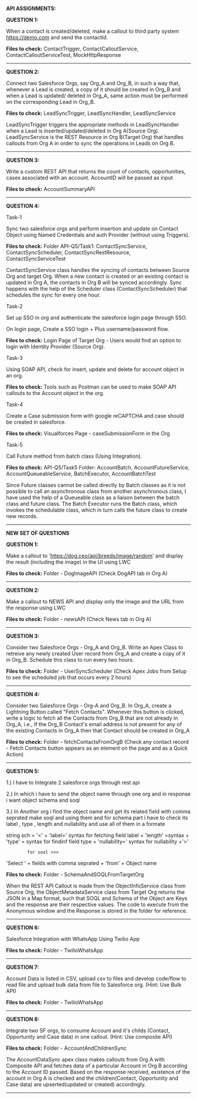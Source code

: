 **API ASSIGNMENTS:**


**QUESTION 1:**

When a contact is created/deleted, make a callout to third party system https://demo.com and send the contactId.

**Files to check:** ContactTrigger, ContactCalloutService, ContactCalloutServiceTest, MockHttpResponse

--------------------------------------------------------------------------------------------------------

**QUESTION 2:**

Connect two Salesforce Orgs, say Org_A and Org_B, in such a way that, whenever a Lead is created, a copy of it should be created in Org_B and when a Lead is updated/ deleted in Org_A, same action must be performed on the corresponding Lead in Org_B.

**Files to check:** LeadSyncTrigger, LeadSyncHandler, LeadSyncService

LeadSyncTrigger triggers the appropriate methods in LeadSyncHandler when a Lead is inserted/updated/deleted in Org A(Source Org). LeadSyncService is the REST Resource in Org B(Target Org) that handles callouts from Org A in order to sync the operations in Leads on Org B.

--------------------------------------------------------------------------------------------------------


**QUESTION 3:**

Write a custom REST API that returns the count of contacts, opportunities, cases associated with an account. 
AccountID will be passed as input

**Files to check:** AccountSummaryAPI

--------------------------------------------------------------------------------------------------------


**QUESTION 4:**

Task-1 

Sync two salesforce orgs and perform insertion and update on Contact Object using Named Credentials and auth Provider (without using Triggers). 

**Files to check:** Folder API-Q5/Task1: ContactSyncService, ContactSyncScheduler, ContactSyncRestResource, ContactSyncServiceTest

ContactSyncService class handles the syncing of contacts between Source Org and target Org. When a new contact is created or an existing contact is updated in Org A, the contacts in Org B will be synced accordingly.
Sync happens with the help of the Scheduler class (ContactSyncScheduler) that schedules the sync for every one hour.


Task-2 

Set up SSO in org and authenticate the salesforce login page through SSO. 

On login page, Create a SSO login + Plus username/password flow. 

**Files to check:** Login Page of Target Org - Users would find an option to login with Identity Provider (Source Org).


Task-3 

Using SOAP API, check for insert, update and delete for account object in an org. 

**Files to check:** Tools such as Postman can be used to make SOAP API callouts to the Account object in the org.


Task-4 

Create a Case submission form with google reCAPTCHA and case should be created in salesforce. 

**Files to check:** Visualforces Page - caseSubmissionForm in the Org


Task-5 

Call Future method from batch class (Using Integration). 

**Files to check:** API-Q5/Task5 Folder: AccountBatch, AccountFutureService, AccountQueueableService, BatchExecutor, AccountBatchTest

Since Future classes cannot be called directly by Batch classes as it is not possible to call an asynchronous class from another asynchronous class, I have used the help of a Queueable class as a liaison between the batch class and future class. The Batch Executor runs the Batch class, which invokes the schedulable class, which in turn calls the future class to create new records.


--------------------------------------------------------------------------------------------------------




**NEW SET OF QUESTIONS**





**QUESTION 1:**

Make a callout to 'https://dog.ceo/api/breeds/image/random' and display the result (including the image) in the UI using LWC

**Files to check:** Folder - DogImageAPI (Check DogAPI tab in Org A)

--------------------------------------------------------------------------------------------------------

**QUESTION 2:**

Make a callout to NEWS API and display only the image and the URL from the response using LWC

**Files to check:** Folder - newsAPI (Check News tab in Org A)

--------------------------------------------------------------------------------------------------------

**QUESTION 3:**

Consider two Salesforce Orgs - Org_A and Org_B. Write an Apex Class to retreive any newly created User record from Org_A and create a copy of it in Org_B. Schedule this class to run every two hours.


**Files to check:** Folder - UserSyncScheduler (Check Apex Jobs from Setup to see the scheduled job that occurs every 2 hours)

--------------------------------------------------------------------------------------------------------

**QUESTION 4:**

Consider two Salesforce Orgs - Org-A and Org_B. In Org_A, create a Lightning Button called "Fetch Contacts". Whenever this button is clicked, write a logic to fetch all the    Contacts from Org_B that are not already in Org_A, i.e., If the Org_B Contact's email address is not present for any of the existing Contacts in Org_A then that Contact should be created in Org_A

**Files to check:** Folder - fetchContactsFromOrgB (Check any contact record - Fetch Contacts button appears as an element on the page and as a Quick Action)

--------------------------------------------------------------------------------------------------------


**QUESTION 5:**

1.) I have to Integrate 2 salesforce orgs through rest api 

2.) In which i have to send the object name through one org and in response i want object schema and soql 

3.) In Another org i find the object name and get its related field with comma seprated make soql and using them and for schema part i have to check its label , type , length and nullability and use all of them in a formate 

string sch = '<' + 'label=' syntax for fetching field label + 'length' =syntax + 'type' = syntax for findinf field type + 'nullability=' syntax for nullability +'>' 

            for sool >>> 

'Select ' + fields with comma seprated + 'from' + Object name 


**Files to check:**  Folder - SchemaAndSOQLFromTargetOrg

When the REST API Callout is made from the ObjectInfoService class from Source Org, the ObjectMetadataService class from Target Org returns the JSON in a Map format, such that SOQL and Schema of the Object are Keys and the response are their respective values.
The code to execute from the Anonymous window and the Response is stored in the folder for reference.

--------------------------------------------------------------------------------------------------------

**QUESTION 6:**

Salesforce Integration with WhatsApp Using Twilio App

**Files to check:** Folder - TwilioWhatsApp

--------------------------------------------------------------------------------------------------------


**QUESTION 7:**

Account Data is listed in CSV, upload csv to files and develop code/flow to read file and upload bulk data from file to Salesforce org. (Hint: Use Bulk API)

**Files to check:** Folder - TwilioWhatsApp

--------------------------------------------------------------------------------------------------------

**QUESTION 8:**

Integrate two SF orgs, to consume Account and it's childs (Contact, Opportunity and Case data) in one callout. (Hint: Use composite API)

**Files to check:** Folder - AccountAndChildrenSync

The AccountDataSync apex class makes callouts from Org A  with Composite API and fetches data of a particular Account in Org B according to the Account ID passed. Based on the response received, existence of the account in Org A is checked and the children(Contact, Opportunity and Case data) are upserted(updated or created) accordingly.

--------------------------------------------------------------------------------------------------------
